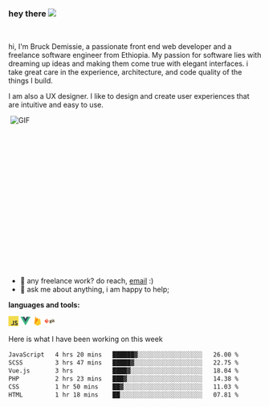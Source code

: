 ### hey there <img src="https://media.giphy.com/media/hvRJCLFzcasrR4ia7z/giphy.gif" width="25px">       

<br />

hi, I'm Bruck Demissie, a passionate  front end  web developer and a freelance software engineer from Ethiopia. My passion for software lies with dreaming up ideas and making them come true with elegant interfaces. i take great care in the experience, architecture, and code quality of the things I build.

I am also a UX designer. I like to design and create user experiences that are intuitive and easy to use.


  <img align="right" alt="GIF" src="https://github.com/abhisheknaiidu/abhisheknaiidu/blob/master/code.gif?raw=true" width="500" height="320" />
  
- 💼 any freelance work? do reach, [email](mailto:brucktafesse25@gmail.com) :)
- 💬 ask me about anything, i am happy to help;

**languages and tools:**  

<code><img height="20" src="https://raw.githubusercontent.com/github/explore/80688e429a7d4ef2fca1e82350fe8e3517d3494d/topics/javascript/javascript.png"></code>
<code><img height="20" src="https://raw.githubusercontent.com/github/explore/80688e429a7d4ef2fca1e82350fe8e3517d3494d/topics/vue/vue.png"></code>
<code><img height="20" src="https://raw.githubusercontent.com/github/explore/80688e429a7d4ef2fca1e82350fe8e3517d3494d/topics/firebase/firebase.png"></code>
<code><img height="20" src="https://raw.githubusercontent.com/github/explore/80688e429a7d4ef2fca1e82350fe8e3517d3494d/topics/git/git.png"></code>


Here is what I have been working on this week
<!--START_SECTION:waka-->

```text
JavaScript   4 hrs 20 mins   ██████▓░░░░░░░░░░░░░░░░░░   26.00 %
SCSS         3 hrs 47 mins   █████▓░░░░░░░░░░░░░░░░░░░   22.75 %
Vue.js       3 hrs           ████▓░░░░░░░░░░░░░░░░░░░░   18.04 %
PHP          2 hrs 23 mins   ███▓░░░░░░░░░░░░░░░░░░░░░   14.38 %
CSS          1 hr 50 mins    ██▓░░░░░░░░░░░░░░░░░░░░░░   11.03 %
HTML         1 hr 18 mins    ██░░░░░░░░░░░░░░░░░░░░░░░   07.81 %
```

<!--END_SECTION:waka-->
